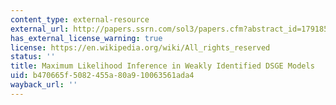 ```yaml
---
content_type: external-resource
external_url: http://papers.ssrn.com/sol3/papers.cfm?abstract_id=1791855
has_external_license_warning: true
license: https://en.wikipedia.org/wiki/All_rights_reserved
status: ''
title: Maximum Likelihood Inference in Weakly Identified DSGE Models
uid: b470665f-5082-455a-80a9-10063561ada4
wayback_url: ''
---
```

